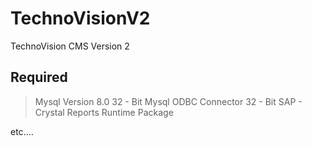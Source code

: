 # TechnoVisionV2
TechnoVision CMS Version 2


Required
---------------

> Mysql Version 8.0 32 - Bit
> Mysql ODBC Connector 32 - Bit
> SAP - Crystal Reports Runtime Package

etc....
